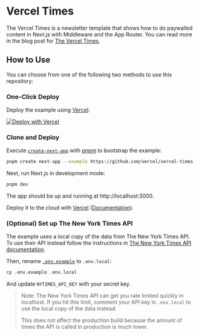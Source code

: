 # Vercel Times

The Vercel Times is a newsletter template that shows how to do paywalled content in Next.js with Middleware and the App Router. You can read more in the blog post for [The Vercel Times](https://vercel.com/).

## How to Use

You can choose from one of the following two methods to use this repository:

### One-Click Deploy

Deploy the example using [Vercel](https://vercel.com?utm_source=github&utm_medium=readme&utm_campaign=vercel-examples):

[![Deploy with Vercel](https://vercel.com/button)](https://vercel.com/new/clone?repository-url=https%3A%2F%2Fgithub.com%2Fvercel%2Fvercel-times&project-name=the-vercel-times&repository-name=the-vercel-times)

### Clone and Deploy

Execute [`create-next-app`](https://github.com/vercel/next.js/tree/canary/packages/create-next-app) with [pnpm](https://pnpm.io/installation) to bootstrap the example:

```bash
pnpm create next-app --example https://github.com/vercel/vercel-times
```

Next, run Next.js in development mode:

```bash
pnpm dev
```

The app should be up and running at http://localhost:3000.

Deploy it to the cloud with [Vercel](https://vercel.com/new?utm_source=github&utm_medium=readme&utm_campaign=edge-middleware-eap) ([Documentation](https://nextjs.org/docs/app/building-your-application/deploying#managed-nextjs-with-vercel)).

### (Optional) Set up The New York Times API

The example uses a local copy of the data from The New York Times API. To use their API instead follow the instructions in [The New York Times API documentation](https://developer.nytimes.com/get-started).

Then, rename [`.env.example`](.env.example) to `.env.local`:

```bash
cp .env.example .env.local
```

And update `NYTIMES_API_KEY` with your secret key.

> Note: The New York Times API can get you rate limited quickly in localhost. If you hit this limit, comment your API key in `.env.local` to use the local copy of the data instead.
>
> This does not affect the production build because the amount of times the API is called in production is much lower.
